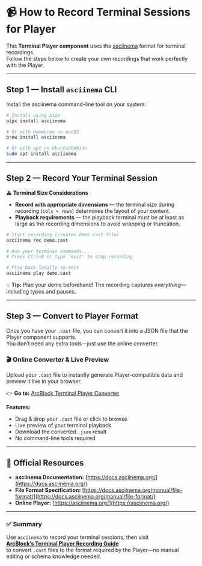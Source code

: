 # 📹 How to Record Terminal Sessions for Player

This **Terminal Player component** uses the [asciinema](https://asciinema.org/) format for terminal recordings.  
Follow the steps below to create your own recordings that work perfectly with the Player.

---

## Step 1 — Install `asciinema` CLI

Install the asciinema command-line tool on your system:

```bash
# Install using pipx
pipx install asciinema

# Or with Homebrew on macOS
brew install asciinema

# Or with apt on Ubuntu/Debian
sudo apt install asciinema
```

---

## Step 2 — Record Your Terminal Session

⚠️ **Terminal Size Considerations**

- **Record with appropriate dimensions** — the terminal size during recording (`cols × rows`) determines the layout of your content.
- **Playback requirements** — the playback terminal must be at least as large as the recording dimensions to avoid wrapping or truncation.

```bash
# Start recording (creates demo.cast file)
asciinema rec demo.cast

# Run your terminal commands...
# Press Ctrl+D or type 'exit' to stop recording

# Play back locally to test
asciinema play demo.cast
```

💡 **Tip:** Plan your demo beforehand! The recording captures _everything_—including typos and pauses.

---

## Step 3 — Convert to Player Format

Once you have your `.cast` file, you can convert it into a JSON file that the Player component supports.  
You don’t need any extra tools—just use the online converter.

### 🎬 Online Converter & Live Preview

Upload your `.cast` file to instantly generate Player-compatible data and preview it live in your browser.

👉 **Go to:** [ArcBlock Terminal Player Converter](https://arcblock.github.io/ux/?path=/story/data-display-terminal-player--recording-guide)

**Features:**

- Drag & drop your `.cast` file or click to browse
- Live preview of your terminal playback
- Download the converted `.json` result
- No command-line tools required

---

## 🔗 Official Resources

- **asciinema Documentation:** [https://docs.asciinema.org/](https://docs.asciinema.org/)
- **File Format Specification:** [https://docs.asciinema.org/manual/file-format/](https://docs.asciinema.org/manual/file-format/)
- **Online Player:** [https://asciinema.org/](https://asciinema.org/)

---

### ✅ Summary

Use `asciinema` to record your terminal sessions, then visit  
**[ArcBlock’s Terminal Player Recording Guide](https://arcblock.github.io/ux/?path=/story/data-display-terminal-player--recording-guide)**  
to convert `.cast` files to the format required by the Player—no manual editing or schema knowledge needed.
